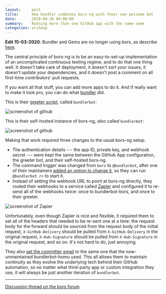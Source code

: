 ```yaml
---
layout:     post
title:      How bundler combines bors-ng with their own welcome bot 
date:       2018-09-26 00:00:00
summary:    Running more than one GitHub app with the same name
categories: writeup
---
```


**Edit 15-03-2020**: Bundler and Gems are no longer using bors, as describe [here](https://github.com/rubygems/rubygems/pull/3389).

The central principle of bors-ng is to be an easy-to-set-up implementation of an uncomplicated continuous testing regime, and to do that one thing well. It doesn't take care of deployment, it doesn't sort your issues, it doesn't update your dependencies, and it doesn't post a comment on all first-time contributors' pull requests.

If you want all that stuff, you can add more apps to do it. And if really want to make it look pro, you can do what [bundler](https://github.com/bundler/bundler) did.

This is their [greeter script](https://github.com/bundler/bundlerbot), called `bundlerbot`:

<p class="gallery"><img alt="screenshot of github" src="https://forum.bors.tech/uploads/default/optimized/1X/fa54dfbbc3733a7f88e17e656ecdf9169ed695a1_2_690x308.png"></p>

This is their self-hosted instance of bors-ng, *also* called `bundlerbot`:

<p class="gallery"><img alt="screenshot of github" src="https://forum.bors.tech/uploads/default/optimized/1X/4aae3417d78d4d3df4ed86cc04d1e96e57e5aa4b_2_690x162.png"></p>

Making that work required three changes to the usual bors-ng setup.

* The authentication details --- the app ID, private key, and webhook secret --- were kept the same between the GitHub App configuration, the greeter bot, and their self-hosted bors-ng.
* The command trigger was changed from `bors` to `@bundlerbot`, after one of their maintainers [added an option to change it](https://github.com/bors-ng/bors-ng/pull/461/files), so they can run `@bundlerbot r+` to start it.
* Instead of setting the webhook URL to point at bors-ng directly, they routed their webhooks to a service called [Zapier](https://zapier.com/) and configured it to re-send all of the webhooks twice: once to bundlerbot-bors, and once to their greeter.

<p class="gallery"><img alt="screenshot of Zapier" src="https://forum.bors.tech/uploads/default/optimized/1X/ae49fcea98dba465ef10041c6deab8a47500c369_2_910x1000.png"></p>

Unfortunately, even though Zapier is nice and flexible, it required them to set all of the headers that needed to be re-sent one at a time: the request body for the forward should be sourced from the request body of the initial request, `X-GitHub-Delivery` should be pulled from `X-GitHub-Delivery` in the original request, `X-Hub-Signature` should be pulled from `X-Hub-Signature` in the original request, and so on. It's not hard to do, just annoying.

They also [set the committer email](https://forum.bors.tech/t/customizing-the-name-email-and-avatar-of-the-bots-merge-commits/166) to the same one that the now-unmaintained bundlerbot-homu used. This all allows them to maintain continuity as they evolve the underlying tech behind their GitHub automation, so no matter what third-party app or custom integration they use, it will always be just another iteration of `bundlerbot`.

--------

[Discussion thread on the bors forum](https://forum.bors.tech/t/how-bundler-combines-bors-ng-with-their-own-welcome-bot/226)
